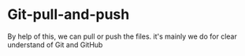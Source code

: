 # Git-pull-and-push
By help of this, we can pull or push the files.
it's mainly we do for clear understand of Git and GitHub
